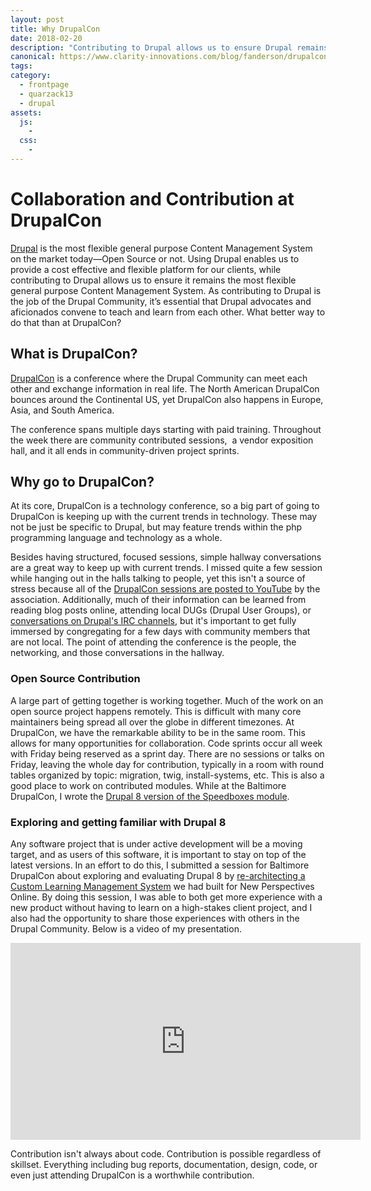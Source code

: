 ```yaml
---
layout: post
title: Why DrupalCon
date: 2018-02-20
description: "Contributing to Drupal allows us to ensure Drupal remains the best and most flexible general purpose Content Management System. Contributing to Drupal is the job of the Drupal Community."
canonical: https://www.clarity-innovations.com/blog/fanderson/drupalcon-recap-collaboration-and-contribution
tags:
category:
  - frontpage
  - quarzack13
  - drupal
assets:
  js:
    -
  css:
    -
---
```


# Collaboration and Contribution at DrupalCon

[Drupal](https://www.drupal.org/) is the most flexible general purpose Content Management System on the market today—Open Source or not. Using Drupal enables us to provide a cost effective and flexible platform for our clients, while contributing to Drupal allows us to ensure it remains the most flexible general purpose Content Management System. As contributing to Drupal is the job of the Drupal Community, it’s essential that Drupal advocates and aficionados convene to teach and learn from each other. What better way to do that than at DrupalCon?

## What is DrupalCon?

[DrupalCon](https://events.drupal.org/vienna2017) is a conference where the Drupal Community can meet each other and exchange information in real life. The North American DrupalCon bounces around the Continental US, yet DrupalCon also happens in Europe, Asia, and South America.

The conference spans multiple days starting with paid training. Throughout the week there are community contributed sessions,  a vendor exposition hall, and it all ends in community-driven project sprints.

## Why go to DrupalCon?

At its core, DrupalCon is a technology conference, so a big part of going to DrupalCon is keeping up with the current trends in technology. These may not be just be specific to Drupal, but may feature trends within the php programming language and technology as a whole.

Besides having structured, focused sessions, simple hallway conversations are a great way to keep up with current trends. I missed quite a few session while hanging out in the halls talking to people, yet this isn't a source of stress because all of the [DrupalCon sessions are posted to YouTube](https://www.youtube.com/playlist?list=PLpeDXSh4nHjRbDdwHEBRHItfnjrJ8kEDK) by the association. Additionally, much of their information can be learned from reading blog posts online, attending local DUGs (Drupal User Groups), or [conversations on Drupal's IRC channels](https://www.drupal.org/irc), but it's important to get fully immersed by congregating for a few days with community members that are not local. The point of attending the conference is the people, the networking, and those conversations in the hallway.

### Open Source Contribution

A large part of getting together is working together. Much of the work on an open source project happens remotely. This is difficult with many core maintainers being spread all over the globe in different timezones. At DrupalCon, we have the remarkable ability to be in the same room. This allows for many opportunities for collaboration. Code sprints occur all week with Friday being reserved as a sprint day. There are no sessions or talks on Friday, leaving the whole day for contribution, typically in a room with round tables organized by topic: migration, twig, install-systems, etc. This is also a good place to work on contributed modules. While at the Baltimore DrupalCon, I wrote the [Drupal 8 version of the Speedboxes module](https://www.drupal.org/project/speedboxes).

### Exploring and getting familiar with Drupal 8

Any software project that is under active development will be a moving target, and as users of this software, it is important to stay on top of the latest versions. In an effort to do this, I submitted a session for Baltimore DrupalCon about exploring and evaluating Drupal 8 by [re-architecting a Custom Learning Management System](https://www.frobiovox.com/posts/2018/02/15/rearchitecting-for-drupal8.html) we had built for New Perspectives Online. By doing this session, I was able to both get more experience with a new product without having to learn on a high-stakes client project, and I also had the opportunity to share those experiences with others in the Drupal Community. Below is a video of my presentation.

<iframe src="https://www.youtube.com/embed/en-nC4ZjdXo" frameborder="0" width="560" height="315"></iframe>

Contribution isn't always about code. Contribution is possible regardless of skillset. Everything including bug reports, documentation, design, code, or even just attending DrupalCon is a worthwhile contribution.
